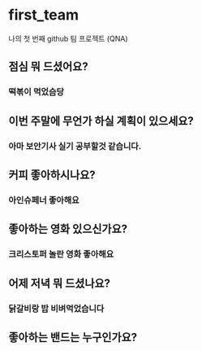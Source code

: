 # first_team
나의 첫 번째 github 팀 프로젝트 (QNA)
## 점심 뭐 드셨어요?
### 떡볶이 먹었슴당

## 이번 주말에 무언가 하실 계획이 있으세요?
### 아마 보안기사 실기 공부할것 같습니다.

## 커피 좋아하시나요?
### 아인슈페너 좋아해요

## 좋아하는 영화 있으신가요?
### 크리스토퍼 놀란 영화 좋아해요

## 어제 저녁 뭐 드셨나요?
### 닭갈비랑 밥 비벼먹었습니다

## 좋아하는 밴드는 누구인가요?
